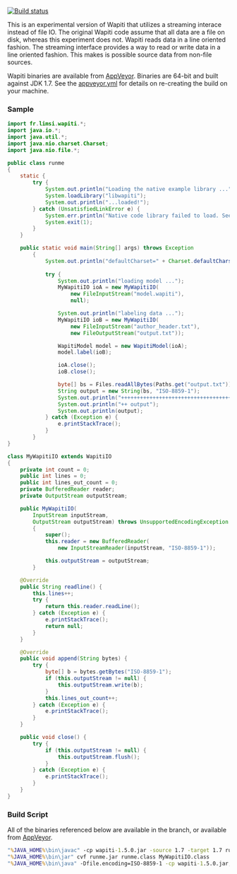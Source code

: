 [![Build status](https://ci.appveyor.com/api/projects/status/ry6ki3d31qneg5po/branch/grobid-iolines-swig-win32?svg=true)](https://ci.appveyor.com/project/boumenot/wapiti/branch/grobid-iolines-swig-win32)

This is an experimental version of Wapiti that utilizes a streaming
interace instead of file IO.  The original Wapiti code assume that all
data are a file on disk, whereas this experiment does not.  Wapiti
reads data in a line oriented fashion.  The streaming interface
provides a way to read or write data in a line oriented fashion.  This
makes is possible source data from non-file sources.

Wapiti binaries are available from [AppVeyor][bits].  Binaries are
64-bit and built against JDK 1.7.  See the [appveyor.yml][yml] for details
on re-creating the build on your machine.

### Sample

```java
import fr.limsi.wapiti.*;
import java.io.*;
import java.util.*;
import java.nio.charset.Charset;
import java.nio.file.*;

public class runme
{
    static {
        try {
            System.out.println("Loading the native example library ...");
            System.loadLibrary("libwapiti");
            System.out.println("...loaded!");
        } catch (UnsatisfiedLinkError e) {
            System.err.println("Native code library failed to load. See the chapter on Dynamic Linking Problems in the SWIG Java documentation for help.\n" + e);
            System.exit(1);
        }
    }

    public static void main(String[] args) throws Exception
        {
            System.out.println("defaultCharset=" + Charset.defaultCharset());
            
            try {
                System.out.println("loading model ...");
                MyWapitiIO ioA = new MyWapitiIO(
                    new FileInputStream("model.wapiti"),
                    null);

                System.out.println("labeling data ...");
                MyWapitiIO ioB = new MyWapitiIO(
                    new FileInputStream("author_header.txt"),
                    new FileOutputStream("output.txt"));

                WapitiModel model = new WapitiModel(ioA);
                model.label(ioB);

                ioA.close(); 
                ioB.close();

                byte[] bs = Files.readAllBytes(Paths.get("output.txt"));
                String output = new String(bs, "ISO-8859-1");
                System.out.println("++++++++++++++++++++++++++++++++++++++++++++++++++");
                System.out.println("++ output");
                System.out.println(output);
            } catch (Exception e) {
                e.printStackTrace();
            }
        }
}

class MyWapitiIO extends WapitiIO 
{
    private int count = 0;
    public int lines = 0;
    public int lines_out_count = 0;
    private BufferedReader reader;
    private OutputStream outputStream;

    public MyWapitiIO(
        InputStream inputStream,
        OutputStream outputStream) throws UnsupportedEncodingException
        {
            super();
            this.reader = new BufferedReader(
                new InputStreamReader(inputStream, "ISO-8859-1"));

            this.outputStream = outputStream;
        }

    @Override
    public String readline() {
        this.lines++;
        try {
            return this.reader.readLine();
        } catch (Exception e) {
            e.printStackTrace();
            return null;
        }
    }

    @Override 
    public void append(String bytes) {
        try {
            byte[] b = bytes.getBytes("ISO-8859-1");
            if (this.outputStream != null) {
                this.outputStream.write(b);
            }
            this.lines_out_count++;
        } catch (Exception e) {
            e.printStackTrace();
        }
    }

    public void close() {
        try {
            if (this.outputStream != null) {
                this.outputStream.flush();
            }
        } catch (Exception e) {
            e.printStackTrace();
        }
    }
}
```

### Build Script

All of the binaries referenced below are available in the branch, or
available from [AppVeyor][bits].

```bat
"%JAVA_HOME%\bin\javac" -cp wapiti-1.5.0.jar -source 1.7 -target 1.7 runme.java
"%JAVA_HOME%\bin\jar" cvf runme.jar runme.class MyWapitiIO.class
"%JAVA_HOME%\bin\java" -Dfile.encoding=ISO-8859-1 -cp wapiti-1.5.0.jar;runme.jar runme
```

[grobid]: https://github.com/kermitt2/grobid
[bits]: https://ci.appveyor.com/project/boumenot/wapiti/branch/grobid-iolines-swig-win32/artifacts
[yml]: https://github.com/boumenot/Wapiti/blob/grobid-iolines-swig-win32/appveyor.yml
